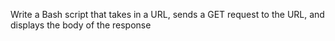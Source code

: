 Write a Bash script that takes in a URL, sends a GET request to the URL, and displays the body of the response
